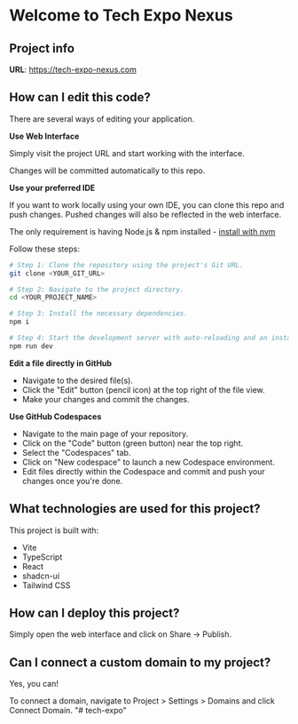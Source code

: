 # Welcome to Tech Expo Nexus

## Project info

**URL**: https://tech-expo-nexus.com

## How can I edit this code?

There are several ways of editing your application.

**Use Web Interface**

Simply visit the project URL and start working with the interface.

Changes will be committed automatically to this repo.

**Use your preferred IDE**

If you want to work locally using your own IDE, you can clone this repo and push changes. Pushed changes will also be reflected in the web interface.

The only requirement is having Node.js & npm installed - [install with nvm](https://github.com/nvm-sh/nvm#installing-and-updating)

Follow these steps:

```sh
# Step 1: Clone the repository using the project's Git URL.
git clone <YOUR_GIT_URL>

# Step 2: Navigate to the project directory.
cd <YOUR_PROJECT_NAME>

# Step 3: Install the necessary dependencies.
npm i

# Step 4: Start the development server with auto-reloading and an instant preview.
npm run dev
```

**Edit a file directly in GitHub**

- Navigate to the desired file(s).
- Click the "Edit" button (pencil icon) at the top right of the file view.
- Make your changes and commit the changes.

**Use GitHub Codespaces**

- Navigate to the main page of your repository.
- Click on the "Code" button (green button) near the top right.
- Select the "Codespaces" tab.
- Click on "New codespace" to launch a new Codespace environment.
- Edit files directly within the Codespace and commit and push your changes once you're done.

## What technologies are used for this project?

This project is built with:

- Vite
- TypeScript
- React
- shadcn-ui
- Tailwind CSS

## How can I deploy this project?

Simply open the web interface and click on Share -> Publish.

## Can I connect a custom domain to my project?

Yes, you can!

To connect a domain, navigate to Project > Settings > Domains and click Connect Domain.
"# tech-expo" 
